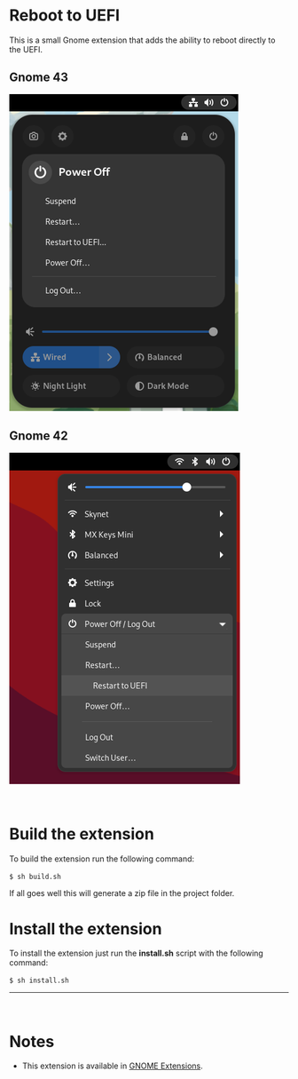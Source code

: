 # Reboot to UEFI

This is a small Gnome extension that adds the ability to reboot directly to the UEFI.

## Gnome 43
![Screenshot of the extension option in the Gnome 43 menu](images/gnome_43.png)

## Gnome 42
![Screenshot of the extension option in the Gnome 42 menu](images/gnome_42.png)

<br>

# Build the extension

To build the extension run the following command:

`$ sh build.sh`

If all goes well this will generate a zip file in the project folder.

# Install the extension

To install the extension just run the **install.sh** script with the following command:

`$ sh install.sh`

<hr>
<br>

# Notes

- This extension is available in [GNOME Extensions](https://extensions.gnome.org/extension/5105/reboottouefi/).
